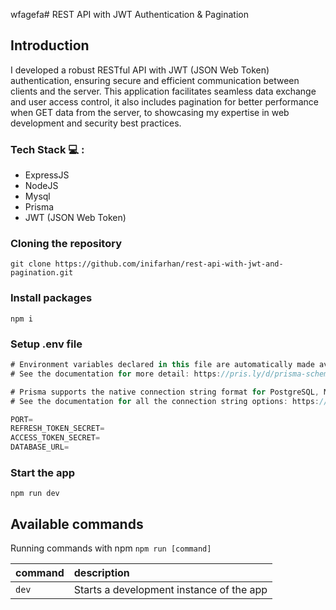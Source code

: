wfagefa# REST API with JWT Authentication & Pagination

## Introduction
I developed a robust RESTful API with JWT (JSON Web Token) authentication, ensuring secure and efficient communication between clients and the server. This application facilitates seamless data exchange and user access control, it also includes pagination for better performance when GET data from the server, to showcasing my expertise in web development and security best practices.

### Tech Stack 💻 :
- ExpressJS
- NodeJS
- Mysql
- Prisma
- JWT (JSON Web Token)

### Cloning the repository

```shell
git clone https://github.com/inifarhan/rest-api-with-jwt-and-pagination.git
```

### Install packages

```shell
npm i
```

### Setup .env file


```js
# Environment variables declared in this file are automatically made available to Prisma.
# See the documentation for more detail: https://pris.ly/d/prisma-schema#accessing-environment-variables-from-the-schema

# Prisma supports the native connection string format for PostgreSQL, MySQL, SQLite, SQL Server, MongoDB and CockroachDB.
# See the documentation for all the connection string options: https://pris.ly/d/connection-strings

PORT=
REFRESH_TOKEN_SECRET=
ACCESS_TOKEN_SECRET=
DATABASE_URL=
```

### Start the app

```shell
npm run dev
```

## Available commands

Running commands with npm `npm run [command]`

| command         | description                              |
| :-------------- | :--------------------------------------- |
| `dev`           | Starts a development instance of the app |
